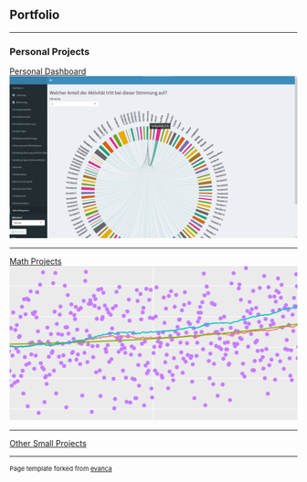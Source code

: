 ## Portfolio

---

### Personal Projects

[Personal Dashboard](/projects/personal_dashboard)
<img src="images/personal_dashboard/Akkorddiagramm anonymisiert.png?raw=true"/>

<!---
---
[Project 2 Title](/pdf/sample_presentation.pdf)
<img src="images/dummy_thumbnail.jpg?raw=true"/>
--->
---
[Math Projects](/projects/math_projects)
<img src="images/math_projects/math_project_thumbnail.png?raw=true"/>

---
[Other Small Projects](/projects/other_projects)


<!---
---

### Category Name 2

- [Project 1 Title](http://example.com/)
- [Project 2 Title](http://example.com/)
- [Project 3 Title](http://example.com/)
- [Project 4 Title](http://example.com/)
- [Project 5 Title](http://example.com/)
--->



---
<p style="font-size:11px">Page template forked from <a href="https://github.com/evanca/quick-portfolio" target="_blank" rel="noopener noreferrer">evanca</a></p>
<!-- Remove above link if you don't want to attibute -->
